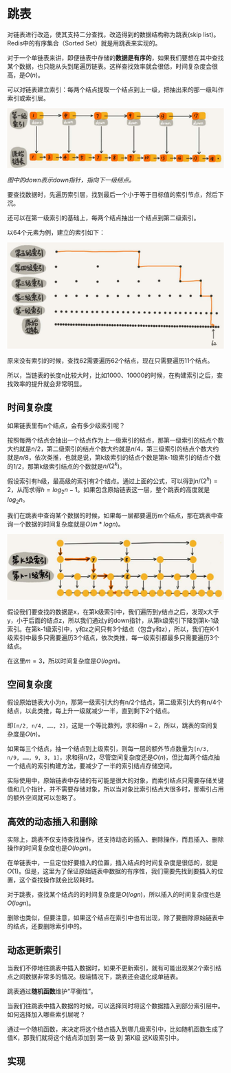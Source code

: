 # 跳表

对链表进行改造，使其支持二分查找，改造得到的数据结构称为跳表(skip list)。Redis中的有序集合（Sorted Set）就是用跳表来实现的。

对于一个单链表来讲，即便链表中存储的**数据是有序的**，如果我们要想在其中查找某个数据，也只能从头到尾遍历链表。这样查找效率就会很低，时间复杂度会很高，是$O(n)$。

可以对链表建立索引：每两个结点提取一个结点到上一级，把抽出来的那一级叫作索引或索引层。

![1581825900456](tiao-biao.assets/1581825900456.png)

*图中的down表示down指针，指向下一级结点。*

要查找数据时，先遍历索引层，找到最后一个小于等于目标值的索引节点，然后下沉。

还可以在第一级索引的基础上，每两个结点抽出一个结点到第二级索引。

以64个元素为例，建立的索引如下：

![1581826050671](tiao-biao.assets/1581826050671.png)

原来没有索引的时候，查找62需要遍历62个结点，现在只需要遍历11个结点。

所以，当链表的长度n比较大时，比如1000、10000的时候，在构建索引之后，查找效率的提升就会非常明显。



## 时间复杂度

如果链表里有n个结点，会有多少级索引呢？

按照每两个结点会抽出一个结点作为上一级索引的结点，那第一级索引的结点个数大约就是$n/2$，第二级索引的结点个数大约就是$n/4$，第三级索引的结点个数大约就是$n/8$，依次类推，也就是说，第k级索引的结点个数是第k-1级索引的结点个数的1/2，那第k级索引结点的个数就是$n/(2^k)$。

假设索引有h级，最高级的索引有2个结点。通过上面的公式，可以得到$n/(2^h)=2$，从而求得$h=log_2n - 1$。如果包含原始链表这一层，整个跳表的高度就是$log_2n$。

我们在跳表中查询某个数据的时候，如果每一层都要遍历m个结点，那在跳表中查询一个数据的时间复杂度就是$O(m*logn)$。

![1581826496529](tiao-biao.assets/1581826496529.png)

假设我们要查找的数据是x，在第k级索引中，我们遍历到y结点之后，发现x大于y，小于后面的结点z，所以我们通过y的down指针，从第k级索引下降到第k-1级索引。在第k-1级索引中，y和z之间只有3个结点（包含y和z），所以，我们在K-1级索引中最多只需要遍历3个结点，依次类推，每一级索引都最多只需要遍历3个结点。

在这里$m=3$，所以时间复杂度是$O(log n)$。



## 空间复杂度

假设原始链表大小为n，那第一级索引大约有n/2个结点，第二级索引大约有n/4个结点，以此类推，每上升一级就减少一半，直到剩下2个结点。

即`[n/2, n/4, ……, 2]`，这是一个等比数列，求和得$n-2$，所以，跳表的空间复杂度是$O(n)$。

如果每三个结点，抽一个结点到上级索引，则每一层的额外节点数量为`[n/3, n/9, ……, 9, 3, 1]`，求和得$n/2$，尽管空间复杂度还是$O(n)$，但比每两个结点抽一个结点的索引构建方法，要减少了一半的索引结点存储空间。

实际使用中，原始链表中存储的有可能是很大的对象，而索引结点只需要存储关键值和几个指针，并不需要存储对象，所以当对象比索引结点大很多时，那索引占用的额外空间就可以忽略了。



## 高效的动态插入和删除

实际上，跳表不仅支持查找操作，还支持动态的插入、删除操作，而且插入、删除操作的时间复杂度也是$O(logn)$。

在单链表中，一旦定位好要插入的位置，插入结点的时间复杂度是很低的，就是$O(1)$。但是，这里为了保证原始链表中数据的有序性，我们需要先找到要插入的位置，这个查找操作就会比较耗时。

对于跳表，查找某个结点的的时间复杂度是$O(logn)$，所以插入的时间复杂度也是$O(logn)$。

删除也类似，但要注意，如果这个结点在索引中也有出现，除了要删除原始链表中的结点，还要删除索引中的。



## 动态更新索引

当我们不停地往跳表中插入数据时，如果不更新索引，就有可能出现某2个索引结点之间数据非常多的情况。极端情况下，跳表还会退化成单链表。

跳表通过**随机函数**维护“平衡性”。

当我们往跳表中插入数据的时候，可以选择同时将这个数据插入到部分索引层中。如何选择加入哪些索引层呢？

通过一个随机函数，来决定将这个结点插入到哪几级索引中，比如随机函数生成了值K，那我们就将这个结点添加到 第一级 到 第K级 这K级索引中。



## 实现











